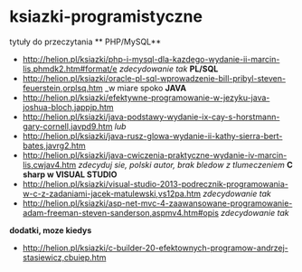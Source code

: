 ksiazki-programistyczne
=======================

 tytuły do przeczytania
 ** PHP/MySQL**
* http://helion.pl/ksiazki/php-i-mysql-dla-kazdego-wydanie-ii-marcin-lis,phmdk2.htm#format/e 
 _zdecydowanie tak_
 **PL/SQL**
* http://helion.pl/ksiazki/oracle-pl-sql-wprowadzenie-bill-pribyl-steven-feuerstein,orplsq.htm _w miare spoko
  **JAVA**
* http://helion.pl/ksiazki/efektywne-programowanie-w-jezyku-java-joshua-bloch,jappjp.htm
* http://helion.pl/ksiazki/java-podstawy-wydanie-ix-cay-s-horstmann-gary-cornell,javpd9.htm
 _lub_
* http://helion.pl/ksiazki/java-rusz-glowa-wydanie-ii-kathy-sierra-bert-bates,javrg2.htm
* http://helion.pl/ksiazki/java-cwiczenia-praktyczne-wydanie-iv-marcin-lis,cwjav4.htm 
 _zdecyduj sie, polski autor, brak bledow z tlumeczeniem_
 **C sharp w VISUAL STUDIO**
* http://helion.pl/ksiazki/visual-studio-2013-podrecznik-programowania-w-c-z-zadaniami-jacek-matulewski,vs12pa.htm
 _zdecydowanie tak_
* http://helion.pl/ksiazki/asp-net-mvc-4-zaawansowane-programowanie-adam-freeman-steven-sanderson,aspmv4.htm#opis _zdecydowanie tak_

 **dodatki, moze kiedys**
* http://helion.pl/ksiazki/c-builder-20-efektownych-programow-andrzej-stasiewicz,cbuiep.htm

